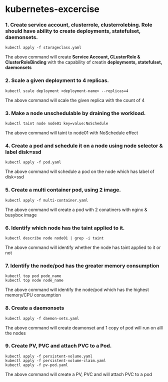 # kubernetes-excercise

### 1. Create service account, clusterrole, clusterrolebing. Role should have ability to create deployments, statefulset, daemonsets.
    
    kubectl apply -f storageclass.yaml
    
The above command will create **Service Account, CLusterRole & ClusterRoleBinding** with the capability of creatin **deployments, statefulset, daemonsets**

### 2. Scale a given deployment to 4 replicas.
      
    kubectl scale deployment <deployment-name> --replicas=4

The above command will scale the given replica with the count of 4

### 3. Make a node unschedulable by draining the workload.
  
    kubectl taint node node01 key=value:NoSchedule

The above command will taint to node01 with NoSchedule effect

### 4. Create a pod and schedule it on a node using node selector & label disk=ssd
 
    kubectl apply -f pod.yaml
    
The above command will schedule a pod on the node which has label of disk=ssd

### 5. Create a multi container pod, using 2 image.

    kubectl apply -f multi-container.yaml

The above command will create a pod with 2 conatiners with nginx & busybox image

### 6. Identify which node has the taint applied to it.
   
    kubectl describe node node01 | grep -i taint

The above command will identify whether the node has taint applied to it or not

### 7. Identify the node/pod has the greater memory consumption

    kubectl top pod pode_name 
    kubectl top node node_name

The above command will identify the node/pod which has the highest memory/CPU consumption

### 8. Create a daemonsets

    kubectl apply -f daemon-sets.yaml

The above command will create deamonset and 1 copy of pod will run on alll the nodes
 
### 9. Create PV, PVC and attach PVC to a Pod.

    kubectl apply -f persistent-volume.yaml
    kubectl apply -f persistent-volume-claim.yaml
    kubectl apply -f pv-pod.yaml
    
The above command will create a PV, PVC and will attach PVC to a pod

